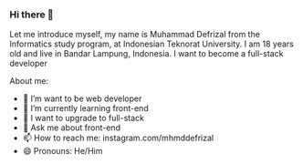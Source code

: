 ### Hi there 👋

Let me introduce myself, my name is Muhammad Defrizal from the Informatics study program, at Indonesian Teknorat University. I am 18 years old and live in Bandar Lampung, Indonesia. I want to become a full-stack developer


About me:
- 🔭 I’m want to be web developer
- 🌱 I’m currently learning front-end
- 👯 I want to upgrade to full-stack
- 💬 Ask me about front-end
- 📫 How to reach me: instagram.com/mhmddefrizal
- 😄 Pronouns: He/Him

